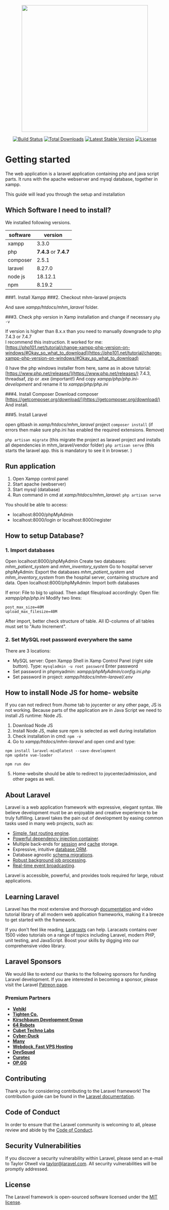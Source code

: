 <p align="center"><a href="https://laravel.com" target="_blank"><img src="https://raw.githubusercontent.com/laravel/art/master/logo-lockup/5%20SVG/2%20CMYK/1%20Full%20Color/laravel-logolockup-cmyk-red.svg" width="400"></a></p>

<p align="center">
<a href="https://travis-ci.org/laravel/framework"><img src="https://travis-ci.org/laravel/framework.svg" alt="Build Status"></a>
<a href="https://packagist.org/packages/laravel/framework"><img src="https://img.shields.io/packagist/dt/laravel/framework" alt="Total Downloads"></a>
<a href="https://packagist.org/packages/laravel/framework"><img src="https://img.shields.io/packagist/v/laravel/framework" alt="Latest Stable Version"></a>
<a href="https://packagist.org/packages/laravel/framework"><img src="https://img.shields.io/packagist/l/laravel/framework" alt="License"></a>
</p>



# Getting started
The web application is a laravel application containing php and java script parts.
It runs with the apache webserver and mysql database, together in xampp.

This guide will lead you through the setup and installation


## Which Software I need to install?

We installed following versions. 

|software|version|
|---------|--------|
|xampp|3.3.0|
|php|**7.4.3** or **7.4.7**|
|composer|2.5.1|
|laravel|8.27.0|
|node js|18.12.1|
|npm|8.19.2|

###1. Install Xampp
###2. Checkout mhm-laravel projects

And save *xampp/htdocs/mhm_laravel* folder. 

###3. Check php version in Xamp installation and change if necessary
`php -v`

If version is higher than 8.x.x than you need to manually downgrade to php 7.4.3 or 7.4.7	
I recommend this instruction. It worked for me:
[https://php101.net/tutorial/change-xampp-php-version-on-windows/#Okay_so_what_to_download](https://php101.net/tutorial/change-xampp-php-version-on-windows/#Okay_so_what_to_download)

(I have the php windows installer from here, same as in above tutorial: [https://www.php.net/releases/](https://www.php.net/releases/)    7.4.3, threadsaf, zip or .exe (important!)
And copy *xampp/php/php.ini-development* and rename it to *xampp/php/php.ini*

###4. Install Composer
Download composer [https://getcomposer.org/download/](https://getcomposer.org/download/)
And install.

###5. Install Laravel

open gitbash in *xamp/htdocs/mhm_laravel* project
`composer install`
(if errors then make sure php.ini has enabled the required extensions. Remove)

`php artisan migrate`          (this migrate the project as laravel project and installs all dependencies in mhm_laravel/vendor folder)
`php artisan serve`            (this starts the laravel app. this is mandatory to see it in browser. )

## Run application
1. Open Xampp control panel
2. Start apache (webserver) 
3. Start mysql (database)
4. Run command in cmd at *xamp/htdocs/mhm_laravel*: `php artisan serve`

You should be able to access:
- localhost:8000/phpMyAdmin
- localhost:8000/login or localhost:8000/register


## How to setup Database?
### 1. Import databases
Open localhost:8000/phpMyAdmin
Create two databases: *mhm_patient_system* and *mhm_inventory_system*
Go to hospital server phpMyAdmin: Export the databases *mhm_patient_system* and *mhm_inventory_system* from the hospital server, containing structure and data.
Open localhost:8000/phpMyAdmin: Import both databases

If error: File to big to upload.
Then adapt fileupload accordingly:
Open file: *xampp/php/php.ini*
Modify two lines:
```
post_max_size=40M
upload_max_filesize=40M
```

After import, better check structure of table. 
All ID-columns of all tables must set to "Auto Increment".

### 2. Set MySQL root password everywhere the same
There are 3 locations:
- MySQL server: 
    Open Xampp Shell in Xamp Control Panel (right side button).
    Type: `mysqladmin -u root password`
    Enter password
- Set password in phpmyadmin: *xampp/phpMyAdmin/config.ini.php*
- Set password in project: *xampp/htdocs/mhm-laravel/.env*
    

## How to install Node JS for home- website
If you can not redirect from /home tab to joycenter or any other page, JS is not working.
Because parts of the application are in Java Script we need to install JS runtime: Node JS.

1. Download Node JS
2. Install Node JS, make sure npm is selected as well during installation
3. Check installation in cmd: `npm -v`
4. Go to *xampp/htdocs/mhm-laravel* and open cmd and type:
```
npm install laravel-mix@latest --save-development
npm update vue-loader

npm run dev
```
5. Home-website should be able to redirect to joycenter/admission, and other pages as well.


## About Laravel

Laravel is a web application framework with expressive, elegant syntax. We believe development must be an enjoyable and creative experience to be truly fulfilling. Laravel takes the pain out of development by easing common tasks used in many web projects, such as:

- [Simple, fast routing engine](https://laravel.com/docs/routing).
- [Powerful dependency injection container](https://laravel.com/docs/container).
- Multiple back-ends for [session](https://laravel.com/docs/session) and [cache](https://laravel.com/docs/cache) storage.
- Expressive, intuitive [database ORM](https://laravel.com/docs/eloquent).
- Database agnostic [schema migrations](https://laravel.com/docs/migrations).
- [Robust background job processing](https://laravel.com/docs/queues).
- [Real-time event broadcasting](https://laravel.com/docs/broadcasting).

Laravel is accessible, powerful, and provides tools required for large, robust applications.

## Learning Laravel

Laravel has the most extensive and thorough [documentation](https://laravel.com/docs) and video tutorial library of all modern web application frameworks, making it a breeze to get started with the framework.

If you don't feel like reading, [Laracasts](https://laracasts.com) can help. Laracasts contains over 1500 video tutorials on a range of topics including Laravel, modern PHP, unit testing, and JavaScript. Boost your skills by digging into our comprehensive video library.

## Laravel Sponsors

We would like to extend our thanks to the following sponsors for funding Laravel development. If you are interested in becoming a sponsor, please visit the Laravel [Patreon page](https://patreon.com/taylorotwell).

### Premium Partners

- **[Vehikl](https://vehikl.com/)**
- **[Tighten Co.](https://tighten.co)**
- **[Kirschbaum Development Group](https://kirschbaumdevelopment.com)**
- **[64 Robots](https://64robots.com)**
- **[Cubet Techno Labs](https://cubettech.com)**
- **[Cyber-Duck](https://cyber-duck.co.uk)**
- **[Many](https://www.many.co.uk)**
- **[Webdock, Fast VPS Hosting](https://www.webdock.io/en)**
- **[DevSquad](https://devsquad.com)**
- **[Curotec](https://www.curotec.com/)**
- **[OP.GG](https://op.gg)**

## Contributing

Thank you for considering contributing to the Laravel framework! The contribution guide can be found in the [Laravel documentation](https://laravel.com/docs/contributions).

## Code of Conduct

In order to ensure that the Laravel community is welcoming to all, please review and abide by the [Code of Conduct](https://laravel.com/docs/contributions#code-of-conduct).

## Security Vulnerabilities

If you discover a security vulnerability within Laravel, please send an e-mail to Taylor Otwell via [taylor@laravel.com](mailto:taylor@laravel.com). All security vulnerabilities will be promptly addressed.

## License

The Laravel framework is open-sourced software licensed under the [MIT license](https://opensource.org/licenses/MIT).
